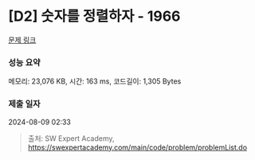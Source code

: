 # [D2] 숫자를 정렬하자 - 1966 

[문제 링크](https://swexpertacademy.com/main/code/problem/problemDetail.do?contestProbId=AV5PrmyKAWEDFAUq) 

### 성능 요약

메모리: 23,076 KB, 시간: 163 ms, 코드길이: 1,305 Bytes

### 제출 일자

2024-08-09 02:33



> 출처: SW Expert Academy, https://swexpertacademy.com/main/code/problem/problemList.do